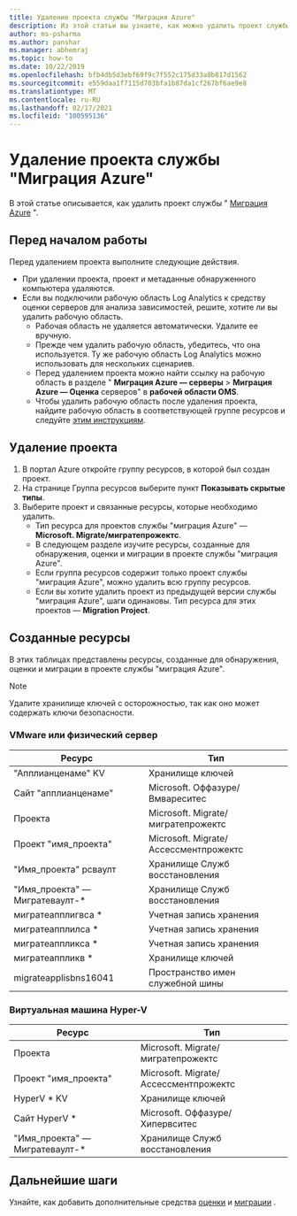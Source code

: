 ```yaml
---
title: Удаление проекта службы "Миграция Azure"
description: Из этой статьи вы узнаете, как можно удалить проект службы "миграция Azure" с помощью портал Azure.
author: ms-psharma
ms.author: panshar
ms.manager: abhemraj
ms.topic: how-to
ms.date: 10/22/2019
ms.openlocfilehash: bfb4db5d3ebf69f9c7f552c175d33a8b817d1562
ms.sourcegitcommit: e559daa1f7115d703bfa1b87da1cf267bf6ae9e8
ms.translationtype: MT
ms.contentlocale: ru-RU
ms.lasthandoff: 02/17/2021
ms.locfileid: "100595136"
---
```

# <a name="delete-an-azure-migrate-project"></a>Удаление проекта службы "Миграция Azure"

В этой статье описывается, как удалить проект службы " [Миграция Azure](./migrate-services-overview.md) ".


## <a name="before-you-start"></a>Перед началом работы

Перед удалением проекта выполните следующие действия.

- При удалении проекта, проект и метаданные обнаруженного компьютера удаляются.
- Если вы подключили рабочую область Log Analytics к средству оценки серверов для анализа зависимостей, решите, хотите ли вы удалить рабочую область. 
    - Рабочая область не удаляется автоматически. Удалите ее вручную.
    - Прежде чем удалить рабочую область, убедитесь, что она используется. Ту же рабочую область Log Analytics можно использовать для нескольких сценариев.
    - Перед удалением проекта можно найти ссылку на рабочую область в разделе " **Миграция Azure — серверы**  >  **Миграция Azure — Оценка** серверов" в **рабочей области OMS**.
    - Чтобы удалить рабочую область после удаления проекта, найдите рабочую область в соответствующей группе ресурсов и следуйте [этим инструкциям](../azure-monitor/logs/delete-workspace.md).


## <a name="delete-a-project"></a>Удаление проекта


1. В портал Azure откройте группу ресурсов, в которой был создан проект.
2. На странице Группа ресурсов выберите пункт **Показывать скрытые типы**.
3. Выберите проект и связанные ресурсы, которые необходимо удалить.
    - Тип ресурса для проектов службы "миграция Azure" — **Microsoft. Migrate/мигратепрожектс**.
    - В следующем разделе изучите ресурсы, созданные для обнаружения, оценки и миграции в проекте службы "миграция Azure".
    - Если группа ресурсов содержит только проект службы "миграция Azure", можно удалить всю группу ресурсов.
    - Если вы хотите удалить проект из предыдущей версии службы "миграция Azure", шаги одинаковы. Тип ресурса для этих проектов — **Migration Project**.


## <a name="created-resources"></a>Созданные ресурсы

В этих таблицах представлены ресурсы, созданные для обнаружения, оценки и миграции в проекте службы "миграция Azure".

> [!NOTE]
> Удалите хранилище ключей с осторожностью, так как оно может содержать ключи безопасности.

### <a name="vmwarephysical-server"></a>VMware или физический сервер

**Ресурс** | **Тип**
--- | ---
"Апплианценаме" KV | Хранилище ключей
Сайт "апплианценаме" | Microsoft. Оффазуре/Вмвареситес
Проекта | Microsoft. Migrate/мигратепрожектс
Проект "имя_проекта" | Microsoft. Migrate/Ассессментпрожектс
"Имя_проекта" рсваулт | Хранилище Служб восстановления
"Имя_проекта" — Мигратеваулт-* | Хранилище Служб восстановления
мигратеапплигвса * | Учетная запись хранения
мигратеапплилса * | Учетная запись хранения
мигратеаппликса * | Учетная запись хранения
мигратеаппликв * | Хранилище ключей
migrateapplisbns16041 | Пространство имен служебной шины

### <a name="hyper-v-vm"></a>Виртуальная машина Hyper-V 

**Ресурс** | **Тип**
--- | ---
Проекта | Microsoft. Migrate/мигратепрожектс
Проект "имя_проекта" | Microsoft. Migrate/Ассессментпрожектс
HyperV * KV | Хранилище ключей
Сайт HyperV * | Microsoft. Оффазуре/Хипервситес
"Имя_проекта" — Мигратеваулт-* | Хранилище Служб восстановления


## <a name="next-steps"></a>Дальнейшие шаги

Узнайте, как добавить дополнительные средства [оценки](how-to-assess.md) и [миграции](how-to-migrate.md) . 
